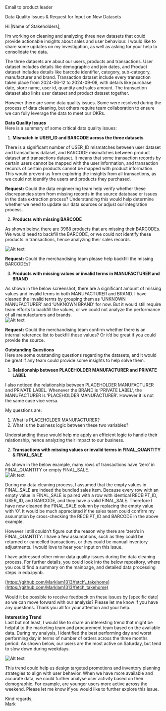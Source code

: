 Email to product leader

Data Quality Issues & Request for Input on New Datasets

Hi \[Name of Stakeholders\],

I’m working on cleaning and analyzing three new datasets that could provide actionable insights about sales and user behaviour. I would like to share some updates on my investigation, as well as asking for your help to consolidate the data.

The three datasets are about our users, products and transactions. User dataset includes details like demographic and join dates, and Product dataset includes details like barcode identifier, category, sub-category, manufacturer and brand. Transaction dataset include every transaction taken place from 2024-06-12 to 2024-09-08, with details like purchase date, store name, user id, quantity and sales amount. The transaction dataset also links user dataset and product dataset together. 

However there are some data quality issues. Some were resolved during the process of data cleaning, but others require team collaboration to ensure we can fully leverage the data to meet our OKRs.

**Data Quality Issues**  
Here is a summary of some critical data quality issues:

1. **Mismatch in USER\_ID and BARCODE across the three datasets**

There is a significant number of USER\_ID mismatches between user dataset and transactions dataset, and BARCODE mismatches between product dataset and transactions dataset. It means that some transaction records by certain users cannot be mapped with the user information, and transaction records of certain products cannot be mapped with product information. This would prevent us from exploring the insights from all transactions, as we could not identify the users and products they purchased.

**Request:** Could the data engineering team help verify whether these discrepancies stem from missing records in the source database or issues in the data extraction process? Understanding this would help determine whether we need to update our data sources or adjust our integration process.

2. **Products with missing BARCODE**

As shown below, there are 3968 products that are missing their BARCODEs. We would need to backfill the BARCODE, or we could not identify these products in transactions, hence analyzing their sales records.  

![Alt text](data/images/email_1.png)

**Request:** Could the merchandising team please help backfill the missing BARCODEs?

3. **Products with missing values or invalid terms in MANUFACTURER and BRAND**

As shown in the below screenshot, there are a significant amount of missing values and invalid terms in both MANUFACTURER and BRAND. I have cleaned the invalid terms by grouping them as ‘UNKNOWN MANUFACTURER’ and ‘UNKNOWN BRAND’ for now. But it would still require team efforts to backfill the values, or we could not analyze the performance of all manufacturers and brands.  
![Alt text](data/images/email_2.png)

**Request:** Could the merchandising team confirm whether there is an internal reference list to backfill these values? Or it’d be great if you could provide the source.

**Outstanding Questions**  
Here are some outstanding questions regarding the datasets, and it would be great if any team could provide some insights to help solve them.

1. **Relationship between PLACEHOLDER MANUFACTURER and PRIVATE LABEL**

I also noticed the relationship between PLACEHOLDER MANUFACTURER and PRIVATE LABEL. Whenever the BRAND is ‘PRIVATE LABEL’, the MANUFACTURER is ‘PLACEHOLDER MANUFACTURER’. However it is not the same case vice versa. 

My questions are:

1. What is PLACEHOLDER MANUFACTURER?  
2. What is the business logic between these two variables?

Understanding these would help me apply an efficient logic to handle their relationship, hence analyzing their impact to our business.

2. **Transactions with missing values or invalid terms in FINAL\_QUANTITY & FINAL\_SALE** 

As shown in the below example, many rows of transactions have ‘zero’ in FINAL\_QUANTITY or empty FINAL\_SALE.  
![Alt text](data/images/email_3.png)

During my data cleaning process, I assumed that the empty values in FINAL\_SALE are indeed the bundled sales item. Because every row with an empty value in FINAL\_SALE is paired with a row with identical RECEIPT\_ID, USER\_ID, and BARCODE, and they have a valid FINAL\_SALE. Therefore I have now cleaned the FINAL\_SALE column by replacing the empty value with ‘0’. It would be much appreciated if the sales team could confirm my assumption by cross-checking the RECEIPT\_ID and BARCODE in the above example.

However I still couldn’t figure out the reason why there are ‘zero’s in FINAL\_QUANTITY. I have a few assumptions, such as they could be returned or cancelled transactions, or they could be manual inventory adjustments. I would love to hear your input on this issue.

I have addressed other minor data quality issues during the data cleaning process. For further details, you could look into the below repository, where you could find a summary on the mainpage, and detailed data processing steps in eda.ipynb.

[https://github.com/Marklam1313/fetch\_takehome](https://github.com/Marklam1313/fetch_takehome)

Would it be possible to receive feedback on these issues by \[specific date\] so we can move forward with our analysis? Please let me know if you have any questions. Thank you all for your attention and your help. 

**Interesting Trend**  
Last but not least, I would like to share an interesting trend that might be helpful to the marketing team and procurement team based on the available data. During my analysis, I identified the best performing day and worst performing day in terms of number of orders across the three months period. As shown below, our users are the most active on Saturday, but tend to slow down during weekdays.

![Alt text](data/images/email_4.png)

This trend could help us design targeted promotions and inventory planning strategies to align with user behavior. When we have more available and accurate data, we could further analyse user activity based on their demographic. For example, are younger users more active across the weekend. Please let me know if you would like to further explore this issue.

Kind regards,  
Mark